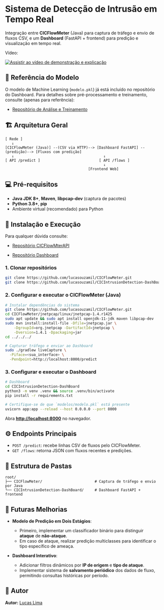 
# Sistema de Detecção de Intrusão em Tempo Real

Integração entre **CICFlowMeter** (Java) para captura de tráfego e envio de fluxos CSV, e um **Dashboard** (FastAPI + frontend) para predição e visualização em tempo real.

Vídeo:

[![Assistir ao vídeo de demonstração e explicação](http://img.youtube.com/vi/8WfmkdcId_Y/0.jpg)](https://youtu.be/8WfmkdcId_Y?si=KSjdrt6PVae30BHY)


## 🔗 Referência do Modelo

O modelo de Machine Learning (`modelo.pkl`) já está incluído no repositório do Dashboard. Para detalhes sobre pré-processamento e treinamento, consulte (apenas para referência):

* [Repositório de Análise e Treinamento](https://github.com/lucasouzamil/Intrusion-Detection-CICIDS2017)


## 🏗️ Arquitetura Geral

```text
[ Rede ]
   ↓
[CICFlowMeter (Java)] --(CSV via HTTP)--> [Dashboard FastAPI] --(predição)--> [Fluxos com predição]
   ↓                                         ↓
[ API /predict ]                           [ API /flows ]
                                             ↓
                                      [Frontend Web]
```


## 💻 Pré-requisitos

* **Java JDK 8+**, **Maven**, **libpcap-dev** (captura de pacotes)
* **Python 3.8+**, **pip**
* Ambiente virtual (recomendado) para Python


## 🚀 Instalação e Execução

Para qualquer dúvida consulte:

* [Repositório CICFlowMterAPI](https://github.com/lucasouzamil/CICFlowMeter.git)

* [Repositório Dashboard](https://github.com/lucasouzamil/CICIntrusionDetection-DashBoard.git)

### 1. Clonar repositórios

```bash
git clone https://github.com/lucasouzamil/CICFlowMeter.git
git clone https://github.com/lucasouzamil/CICIntrusionDetection-DashBoard.git
```

### 2. Configurar e executar o CICFlowMeter (Java)

```bash
# Instalar dependências do sistema
git clone https://github.com/lucasouzamil/CICFlowMeter.git
cd CICFlowMeter/jnetpcap/linux/jnetpcap-1.4.r1425
sudo apt update && sudo apt install openjdk-11-jdk maven libpcap-dev
sudo mvn install:install-file -Dfile=jnetpcap.jar \
    -DgroupId=org.jnetpcap -DartifactId=jnetpcap \
    -Dversion=1.4.1 -Dpackaging=jar
cd ../../../

# Capturar tráfego e enviar ao Dashboard
sudo ./gradlew liveCapture \
  -Piface=<sua_interface> \
  -Pendpoint=http://localhost:8000/predict
```

### 3. Configurar e executar o Dashboard

```bash
# Dashboard
cd CICIntrusionDetection-DashBoard
python3 -m venv .venv && source .venv/bin/activate
pip install -r requirements.txt

# Certifique-se de que `modelos/modelo.pkl` está presente
uvicorn app:app --reload --host 0.0.0.0 --port 8000
```

Abra **[http://localhost:8000](http://localhost:8000)** no navegador.


## ⚙️ Endpoints Principais

* `POST /predict`: recebe linhas CSV de fluxos pelo CICFlowMeter.
* `GET /flows`: retorna JSON com fluxos recentes e predições.


## 📂 Estrutura de Pastas

```
root/
├── CICFlowMeter/                        # Captura de tráfego e envio por Java
└── CICIntrusionDetection-DashBoard/     # Dashboard FastAPI + frontend
```


## 🔮 Futuras Melhorias

* **Modelo de Predição em Dois Estágios**:

  * Primeiro, implementar um classificador binário para distinguir **ataque** de **não-ataque**.
  * Em caso de ataque, realizar predição multiclasses para identificar o tipo específico de ameaça.

* **Dashboard Interativo**:

  * Adicionar filtros dinâmicos por **IP de origem** e **tipo de ataque**.
  * Implementar sistema de **salvamento periódico** dos dados de fluxo, permitindo consultas históricas por período.


## 📝 Autor

**Autor:** [Lucas Lima](https://github.com/lucasouzamil)